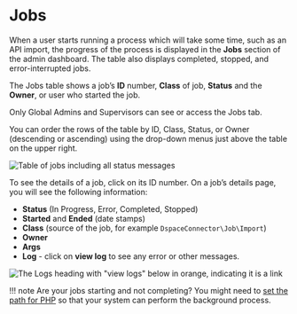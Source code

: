 # Jobs

When a user starts running a process which will take some time, such as an API import, the progress of the process is displayed in the **Jobs** section of the admin dashboard. The table also displays completed, stopped, and error-interrupted jobs.

The Jobs table shows a job’s **ID** number, **Class** of job, **Status** and the **Owner**, or user who started the job.

Only Global Admins and Supervisors can see or access the Jobs tab.

You can order the rows of the table by ID, Class, Status, or Owner (descending or ascending) using the drop-down menus just above the table on the upper right.

![Table of jobs including all status messages](adminfiles/jobstable.png)

To see the details of a job, click on its ID number. On a job’s details page, you will see the following information: 

- **Status** (In Progress, Error, Completed, Stopped)
- **Started** and **Ended** (date stamps)
- **Class** (source of the job, for example `DspaceConnector\Job\Import`)
- **Owner**
- **Args**
- **Log** - click on **view log** to see any error or other messages. 

![The Logs heading with "view logs" below in orange, indicating it is a link](adminfiles/jobs_viewlog.png)

!!! note
	Are your jobs starting and not completing? You might need to [set the path for PHP](../configuration.md#php-path) so that your system can perform the background process.


